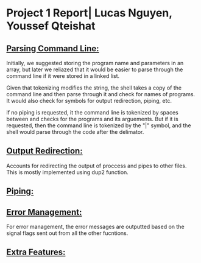 # <b>Project 1 Report| Lucas Nguyen, Youssef Qteishat</b>

## <u>Parsing Command Line:</u>
Initially, we suggested storing the program name and parameters in an array, but later we reliazed that it would be easier to parse through the command line if it were stored in a linked list.

Given that tokenizing modifies the string, the shell takes a copy of the command line and then parse through it and check for names of programs. It would also check for symbols for output redirection, piping, etc.

if no piping is requested, it the command line is tokenized by spaces between and checks for the programs and its arguements. But if it is requested, then the command line is tokenized by the "|" symbol, and the shell would parse through the code after the delimator.

## <u>Output Redirection:</u>

Accounts for redirecting the output of proccess and pipes to other files. This is mostly implemented using dup2 function.

## <u>Piping:</u>

## <u>Error Management:</u>

For error management, the error messages are outputted based on the signal flags sent out from all the other fucntions.

## <u>Extra Features:</u>

